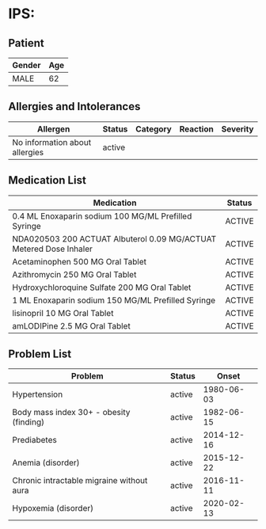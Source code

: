 # IPS:

## Patient

|Gender|Age|
|---|---|
|MALE|62|

## Allergies and Intolerances

|Allergen|Status|Category|Reaction|Severity|
|---|---|---|---|---|
|No information about allergies|active||||

## Medication List

|Medication|Status|
|---|---|
|0.4 ML Enoxaparin sodium 100 MG/ML Prefilled Syringe|ACTIVE|
|NDA020503 200 ACTUAT Albuterol 0.09 MG/ACTUAT Metered Dose Inhaler|ACTIVE|
|Acetaminophen 500 MG Oral Tablet|ACTIVE|
|Azithromycin 250 MG Oral Tablet|ACTIVE|
|Hydroxychloroquine Sulfate 200 MG Oral Tablet|ACTIVE|
|1 ML Enoxaparin sodium 150 MG/ML Prefilled Syringe|ACTIVE|
|lisinopril 10 MG Oral Tablet|ACTIVE|
|amLODIPine 2.5 MG Oral Tablet|ACTIVE|

## Problem List

|Problem|Status|Onset|
|---|---|---|
|Hypertension|active|1980-06-03|
|Body mass index 30+ - obesity (finding)|active|1982-06-15|
|Prediabetes|active|2014-12-16|
|Anemia (disorder)|active|2015-12-22|
|Chronic intractable migraine without aura|active|2016-11-11|
|Hypoxemia (disorder)|active|2020-02-13|
